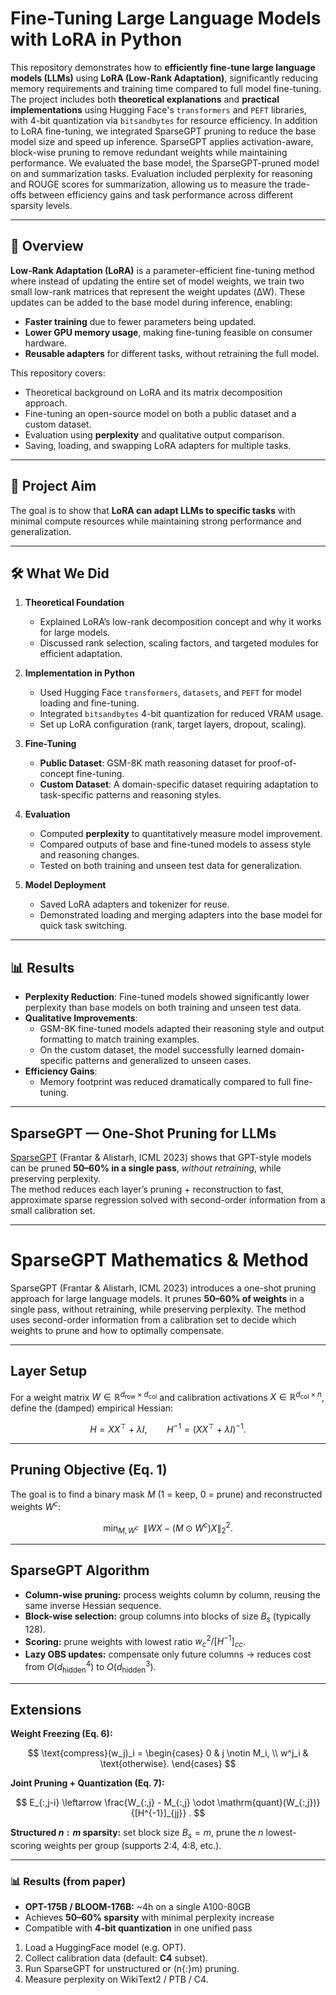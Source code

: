 # Fine-Tuning Large Language Models with LoRA in Python

This repository demonstrates how to **efficiently fine-tune large language models (LLMs)** using **LoRA (Low-Rank Adaptation)**, significantly reducing memory requirements and training time compared to full model fine-tuning.  
The project includes both **theoretical explanations** and **practical implementations** using Hugging Face's `transformers` and `PEFT` libraries, with 4-bit quantization via `bitsandbytes` for resource efficiency.
In addition to LoRA fine-tuning, we integrated SparseGPT pruning to reduce the base model size and speed up inference. SparseGPT applies activation-aware, block-wise pruning to remove redundant weights while maintaining performance. We evaluated the base model, the SparseGPT-pruned model on and summarization  tasks. Evaluation included perplexity for reasoning and ROUGE scores for summarization, allowing us to measure the trade-offs between efficiency gains and task performance across different sparsity levels.

---

## 📌 Overview

**Low-Rank Adaptation (LoRA)** is a parameter-efficient fine-tuning method where instead of updating the entire set of model weights, we train two small low-rank matrices that represent the weight updates (ΔW). These updates can be added to the base model during inference, enabling:

- **Faster training** due to fewer parameters being updated.
- **Lower GPU memory usage**, making fine-tuning feasible on consumer hardware.
- **Reusable adapters** for different tasks, without retraining the full model.

This repository covers:
- Theoretical background on LoRA and its matrix decomposition approach.
- Fine-tuning an open-source model on both a public dataset and a custom dataset.
- Evaluation using **perplexity** and qualitative output comparison.
- Saving, loading, and swapping LoRA adapters for multiple tasks.

---

## 🎯 Project Aim

The goal is to show that **LoRA can adapt LLMs to specific tasks** with minimal compute resources while maintaining strong performance and generalization.

---

## 🛠 What We Did

1. **Theoretical Foundation**  
   - Explained LoRA’s low-rank decomposition concept and why it works for large models.
   - Discussed rank selection, scaling factors, and targeted modules for efficient adaptation.

2. **Implementation in Python**  
   - Used Hugging Face `transformers`, `datasets`, and `PEFT` for model loading and fine-tuning.
   - Integrated `bitsandbytes` 4-bit quantization for reduced VRAM usage.
   - Set up LoRA configuration (rank, target layers, dropout, scaling).

3. **Fine-Tuning**  
   - **Public Dataset**: GSM-8K math reasoning dataset for proof-of-concept fine-tuning.  
   - **Custom Dataset**: A domain-specific dataset requiring adaptation to task-specific patterns and reasoning styles.

4. **Evaluation**  
   - Computed **perplexity** to quantitatively measure model improvement.
   - Compared outputs of base and fine-tuned models to assess style and reasoning changes.
   - Tested on both training and unseen test data for generalization.

5. **Model Deployment**  
   - Saved LoRA adapters and tokenizer for reuse.
   - Demonstrated loading and merging adapters into the base model for quick task switching.

---

## 📊 Results

- **Perplexity Reduction**: Fine-tuned models showed significantly lower perplexity than base models on both training and unseen test data.
- **Qualitative Improvements**:  
  - GSM-8K fine-tuned models adapted their reasoning style and output formatting to match training examples.
  - On the custom dataset, the model successfully learned domain-specific patterns and generalized to unseen cases.
- **Efficiency Gains**:  
  - Memory footprint was reduced dramatically compared to full fine-tuning.


---


## SparseGPT — One-Shot Pruning for LLMs

[SparseGPT](https://arxiv.org/abs/2301.00774) (Frantar & Alistarh, ICML 2023) shows that GPT-style models can be pruned **50–60% in a single pass**, *without retraining*, while preserving perplexity.  
The method reduces each layer’s pruning + reconstruction to fast, approximate sparse regression solved with second-order information from a small calibration set.

---

# SparseGPT Mathematics & Method

SparseGPT (Frantar & Alistarh, ICML 2023) introduces a one-shot pruning approach for large language models. 
It prunes **50–60% of weights** in a single pass, without retraining, while preserving perplexity. 
The method uses second-order information from a calibration set to decide which weights to prune and how to optimally compensate.

---

## Layer Setup
For a weight matrix $W \in \mathbb{R}^{d_{\text{row}} \times d_{\text{col}}}$ and calibration activations 
$X \in \mathbb{R}^{d_{\text{col}} \times n}$, define the (damped) empirical Hessian:

$$
H = X X^\top + \lambda I, 
\qquad 
H^{-1} = (X X^\top + \lambda I)^{-1}.
$$

---

## Pruning Objective (Eq. 1)
The goal is to find a binary mask $M$ (1 = keep, 0 = prune) and reconstructed weights $W^c$:

$$
\min_{M,\,W^c} \;\; \| W X - (M \odot W^c) X \|_2^2 .
$$

---


## SparseGPT Algorithm
- **Column-wise pruning:** process weights column by column, reusing the same inverse Hessian sequence.  
- **Block-wise selection:** group columns into blocks of size $B_s$ (typically 128).  
- **Scoring:** prune weights with lowest ratio $w_c^2 / [H^{-1}]_{cc}$.  
- **Lazy OBS updates:** compensate only future columns → reduces cost from $O(d_{\text{hidden}}^4)$ to $O(d_{\text{hidden}}^3)$.

---

## Extensions

**Weight Freezing (Eq. 6):**

$$
\text{compress}(w_j)_i =
\begin{cases}
0 & j \notin M_i, \\
w^j_i & \text{otherwise}.
\end{cases}
$$

**Joint Pruning + Quantization (Eq. 7):**

$$
E_{:,j-i} \leftarrow 
\frac{W_{:,j} - M_{:,j} \odot \mathrm{quant}(W_{:,j})}{[H^{-1}]_{jj}} .
$$

**Structured $n{:}m$ sparsity:** set block size $B_s = m$, prune the $n$ lowest-scoring weights per group (supports 2:4, 4:8, etc.).

---

### 📊 Results (from paper)

- **OPT-175B / BLOOM-176B:** ~4h on a single A100-80GB  
- Achieves **50–60% sparsity** with minimal perplexity increase  
- Compatible with **4-bit quantization** in one unified pass  


1. Load a HuggingFace model (e.g. OPT).  
2. Collect calibration data (default: **C4** subset).  
3. Run SparseGPT for unstructured or \(n{:}m\) pruning.  
4. Measure perplexity on WikiText2 / PTB / C4.  


